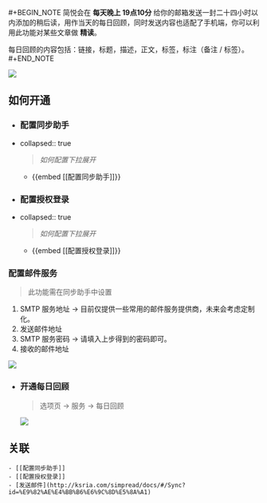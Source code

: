 #+BEGIN_NOTE
简悦会在 **每天晚上 19点10分** 给你的邮箱发送一封二十四小时以内添加的稍后读，用作当天的每日回顾，同时发送内容也适配了手机端，你可以利用此功能对某些文章做 **精读**。

每日回顾的内容包括：链接，标题，描述，正文，标签，标注（备注 / 标签）。
#+END_NOTE

![](https://s1.ax1x.com/2020/11/10/BLeSTU.png#crop=0&crop=0&crop=1&crop=1&id=GOSfy&originHeight=1944&originWidth=2034&originalType=binary&ratio=1&rotation=0&showTitle=false&status=done&style=none&title=)

## 如何开通
- ### 配置同步助手
- collapsed:: true
  > _如何配置下拉展开_
	- {{embed [[配置同步助手]]}}
- ### 配置授权登录
- collapsed:: true
  > _如何配置下拉展开_
	- {{embed [[配置授权登录]]}}
### 配置邮件服务

> 此功能需在同步助手中设置

1. SMTP 服务地址 → 目前仅提供一些常用的邮件服务提供商，未来会考虑定制化。
2. 发送邮件地址
3. SMTP 服务密码 → 请填入上步得到的密码即可。
4. 接收的邮件地址

![](https://z3.ax1x.com/2020/11/24/DtrvZQ.md.png#crop=0&crop=0&crop=1&crop=1&id=eXemp&originHeight=693&originWidth=680&originalType=binary&ratio=1&rotation=0&showTitle=false&status=done&style=none&title=)
- ### 开通每日回顾
  
  > 选项页 → 服务 → 每日回顾
  
  ![](https://user-images.githubusercontent.com/81074/139782848-4a6c82aa-a99b-47a5-b50c-464dea79811e.png#crop=0&crop=0&crop=1&crop=1&id=zoYFW&originHeight=510&originWidth=1258&originalType=binary&ratio=1&rotation=0&showTitle=false&status=done&style=none&title=)
## 关联
	- [[配置同步助手]]
	- [[配置授权登录]]
	- [发送邮件](http://ksria.com/simpread/docs/#/Sync?id=%E9%82%AE%E4%BB%B6%E6%9C%8D%E5%8A%A1)